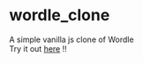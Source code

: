 # wordle_clone

A simple vanilla js clone of Wordle
<br>
Try it out  [here](https://hvgs.github.io/wordle/) !! 
